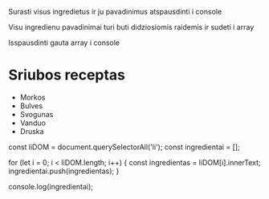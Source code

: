 Surasti visus ingredietus ir ju pavadinimus atspausdinti i console

Visu ingredienu pavadinimai turi buti didziosiomis raidemis ir sudeti i array

Isspausdinti gauta array i console

<h1>Sriubos receptas</h1>
<ul>
  <li>Morkos</li>
  <li>Bulves</li>
  <li>Svogunas</li>
  <li>Vanduo</li>
  <li>Druska</li>
</ul>
const liDOM = document.querySelectorAll('li');
const ingredientai = [];

for (let i = 0; i < liDOM.length; i++) {
const ingredientas = liDOM[i].innerText;
ingredientai.push(ingredientas);
}

console.log(ingredientai);
